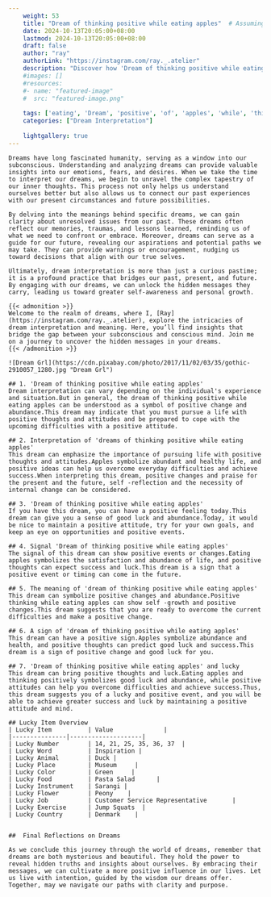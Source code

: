 ```yaml
---
    weight: 53
    title: "Dream of thinking positive while eating apples"  # Assuming 'title' column exists
    date: 2024-10-13T20:05:00+08:00
    lastmod: 2024-10-13T20:05:00+08:00
    draft: false
    author: "ray"
    authorLink: "https://instagram.com/ray._.atelier"
    description: "Discover how 'Dream of thinking positive while eating apples' can interpret your future and uncover its significant meanings in your life."
    #images: []
    #resources:
    #- name: "featured-image"
    #  src: "featured-image.png"
    
    tags: ['eating', 'Dream', 'positive', 'of', 'apples', 'while', 'thinking']
    categories: ["Dream Interpretation"]
    
    lightgallery: true
---
```

    
    Dreams have long fascinated humanity, serving as a window into our subconscious. Understanding and analyzing dreams can provide valuable insights into our emotions, fears, and desires. When we take the time to interpret our dreams, we begin to unravel the complex tapestry of our inner thoughts. This process not only helps us understand ourselves better but also allows us to connect our past experiences with our present circumstances and future possibilities.
    
    By delving into the meanings behind specific dreams, we can gain clarity about unresolved issues from our past. These dreams often reflect our memories, traumas, and lessons learned, reminding us of what we need to confront or embrace. Moreover, dreams can serve as a guide for our future, revealing our aspirations and potential paths we may take. They can provide warnings or encouragement, nudging us toward decisions that align with our true selves.
    
    Ultimately, dream interpretation is more than just a curious pastime; it is a profound practice that bridges our past, present, and future. By engaging with our dreams, we can unlock the hidden messages they carry, leading us toward greater self-awareness and personal growth.
    
    {{< admonition >}}
    Welcome to the realm of dreams, where I, [Ray](https://instagram.com/ray._.atelier), explore the intricacies of dream interpretation and meaning. Here, you’ll find insights that bridge the gap between your subconscious and conscious mind. Join me on a journey to uncover the hidden messages in your dreams.
    {{< /admonition >}}
    
    ![Dream Grl](https://cdn.pixabay.com/photo/2017/11/02/03/35/gothic-2910057_1280.jpg "Dream Grl")
    
    ## 1. 'Dream of thinking positive while eating apples'
    Dream interpretation can vary depending on the individual's experience and situation.But in general, the dream of thinking positive while eating apples can be understood as a symbol of positive change and abundance.This dream may indicate that you must pursue a life with positive thoughts and attitudes and be prepared to cope with the upcoming difficulties with a positive attitude.
    
    ## 2. Interpretation of 'dreams of thinking positive while eating apples'
    This dream can emphasize the importance of pursuing life with positive thoughts and attitudes.Apples symbolize abundant and healthy life, and positive ideas can help us overcome everyday difficulties and achieve success.When interpreting this dream, positive changes and praise for the present and the future, self -reflection and the necessity of internal change can be considered.
    
    ## 3. 'Dream of thinking positive while eating apples'
    If you have this dream, you can have a positive feeling today.This dream can give you a sense of good luck and abundance.Today, it would be nice to maintain a positive attitude, try for your own goals, and keep an eye on opportunities and positive events.
    
    ## 4. Signal 'Dream of thinking positive while eating apples'
    The signal of this dream can show positive events or changes.Eating apples symbolizes the satisfaction and abundance of life, and positive thoughts can expect success and luck.This dream is a sign that a positive event or timing can come in the future.
    
    ## 5. The meaning of 'dream of thinking positive while eating apples'
    This dream can symbolize positive changes and abundance.Positive thinking while eating apples can show self -growth and positive changes.This dream suggests that you are ready to overcome the current difficulties and make a positive change.
    
    ## 6. A sign of 'dream of thinking positive while eating apples'
    This dream can have a positive sign.Apples symbolize abundance and health, and positive thoughts can predict good luck and success.This dream is a sign of positive change and good luck for you.
    
    ## 7. 'Dream of thinking positive while eating apples' and lucky
    This dream can bring positive thoughts and luck.Eating apples and thinking positively symbolizes good luck and abundance, while positive attitudes can help you overcome difficulties and achieve success.Thus, this dream suggests you of a lucky and positive event, and you will be able to achieve greater success and luck by maintaining a positive attitude and mind.
    
    ## Lucky Item Overview
    | Lucky Item          | Value              |
    |---------------|--------------------|
    | Lucky Number        | 14, 21, 25, 35, 36, 37  |
    | Lucky Word          | Inspiration |
    | Lucky Animal        | Duck |
    | Lucky Place         | Museum     |
    | Lucky Color         | Green     |
    | Lucky Food          | Pasta Salad      |
    | Lucky Instrument    | Sarangi |
    | Lucky Flower        | Peony    |
    | Lucky Job           | Customer Service Representative       |
    | Lucky Exercise      | Jump Squats  |
    | Lucky Country       | Denmark    |
    
    
    ##  Final Reflections on Dreams
    
    As we conclude this journey through the world of dreams, remember that dreams are both mysterious and beautiful. They hold the power to reveal hidden truths and insights about ourselves. By embracing their messages, we can cultivate a more positive influence in our lives. Let us live with intention, guided by the wisdom our dreams offer. Together, may we navigate our paths with clarity and purpose.
    